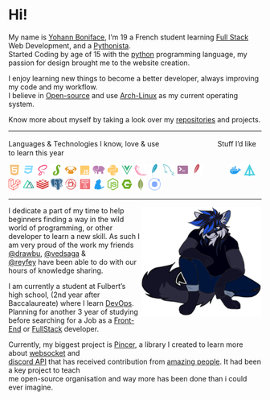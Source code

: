 # Hi!

My name is [Yohann Boniface](https://www.linkedin.com/in/yohann-boniface/), I’m 19 a French student learning 
[Full Stack](https://www.freecodecamp.org/news/what-is-a-full-stack-developer-back-end-front-end-full-stack-engineer/) 
Web Development, and a [Pythonista](https://www.linkedin.com/pulse/what-pythonistas-aakash-padhiyar). <br> 
Started Coding by age of 15 with the [python](https://www.python.org/) programming language, my passion for design
brought me to the website creation. 

I enjoy learning new things to become a better developer, always improving my code and my workflow.<br>
I believe in [Open-source](https://en.wikipedia.org/wiki/Open_source) and use [Arch-Linux](https://archlinux.org/) as my
current operating system.


Know more about myself by taking a look over my [repositories](https://github.com/Sigmanificient?tab=repositories) and 
projects.

<hr>

Languages & Technologies I know, love & use 　　　　　　　　Stuff I’d like to learn this year

<div>
<img src="icons/html.svg" width="24px">
<img src="icons/css_dark.svg" width="24px">
<img src="icons/scss.svg" width="24px">
<img src="icons/stylus.svg" width="24px">
<img src="icons/pug.svg" width="24px">
<img src="icons/js.svg" width="24px">
<img src="icons/php.svg" width="24px">
<img src="icons/python.svg" width="24px">
<img src="icons/vue.svg" width="24px">
<img src="icons/flask.svg" width="24px">
<img src="icons/sqlite.svg" width="24px">
<img src="icons/sql.svg" width="24px">
<img src="icons/shell.svg" width="24px">
<img src="icons/htaccess.svg" width="24px"> 　　　 
<img src="icons/docker.svg" width="24px">
<img src="icons/apl.svg" width="24px">
<img src="icons/laravel.svg" width="24px">
<img src="icons/nuxt.svg" width="24px">
<img src="icons/redis.svg" width="24px">
<img src="icons/pgsql.svg" width="24px">
<img src="icons/postcss.svg" width="24px">
<img src="icons/travis.svg" width="24px">
<img src="icons/yarn.svg" width="24px">
<img src="icons/nodejs.svg" width="24px">
<img src="icons/nginx.svg" width="24px">
<img src="icons/mongodb.svg" width="24px">
<img src="icons/ionic.svg" width="24px">
</div>

<hr>
<img src="svg/sigma.svg" align="right" width="240">

I dedicate a part of my time to help beginners finding a way in the wild world of programming, or other<br>
developer to learn a new skill. As such I am very proud of the work my friends [@drawbu](https://github.com/drawbu/),
[@vedsaga](https://github.com/Vedsaga/) &<br>
[@reyfey](https://github.com/Reyfey/) have been able to do with our hours of knowledge sharing.

I am currently a student at Fulbert’s high school, (2nd year after Baccalaureate) where I learn 
[DevOps](https://en.wikipedia.org/wiki/DevOps/). <br>
Planning for another 3 year of studying before searching for a Job as a 
[Front-End](https://en.wikipedia.org/wiki/Front-end_web_development) or 
[FullStack](https://en.wikipedia.org/w/index.php?title=Full_stack) developer.

Currently, my biggest project is [Pincer](https://pincer.dev), a library I created to learn more about 
[websocket](https://en.wikipedia.org/wiki/WebSocket) and<br>
[discord API](https://discord.dev) that has received contribution from 
[amazing people](https://github.com/Pincer-org/Pincer/graphs/contributors). It had been a key project to teach<br>
me open-source organisation and way more has been done than i could ever imagine.
